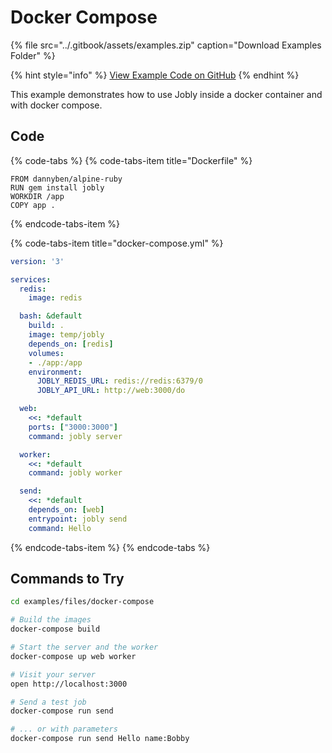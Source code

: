 # Docker Compose

{% file src="../.gitbook/assets/examples.zip" caption="Download Examples Folder" %}

{% hint style="info" %}
[View Example Code on GitHub](https://github.com/DannyBen/jobly-docs/tree/master/examples/files/docker-compose)
{% endhint %}

This example demonstrates how to use Jobly inside a docker container and with docker compose.

## Code

{% code-tabs %}
{% code-tabs-item title="Dockerfile" %}
```text
FROM dannyben/alpine-ruby
RUN gem install jobly
WORKDIR /app
COPY app .
```
{% endcode-tabs-item %}

{% code-tabs-item title="docker-compose.yml" %}
```yaml
version: '3'

services:
  redis:
    image: redis

  bash: &default
    build: .
    image: temp/jobly
    depends_on: [redis]
    volumes:
    - ./app:/app
    environment:
      JOBLY_REDIS_URL: redis://redis:6379/0
      JOBLY_API_URL: http://web:3000/do

  web:
    <<: *default
    ports: ["3000:3000"]
    command: jobly server

  worker:
    <<: *default
    command: jobly worker

  send:
    <<: *default
    depends_on: [web]
    entrypoint: jobly send
    command: Hello
```
{% endcode-tabs-item %}
{% endcode-tabs %}


## Commands to Try

```bash
cd examples/files/docker-compose

# Build the images
docker-compose build

# Start the server and the worker
docker-compose up web worker

# Visit your server
open http://localhost:3000

# Send a test job
docker-compose run send

# ... or with parameters
docker-compose run send Hello name:Bobby
```

